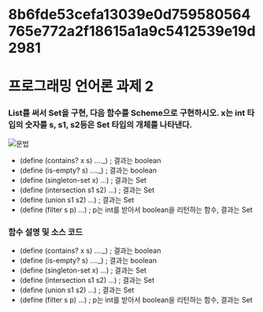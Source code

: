 # 8b6fde53cefa13039e0d759580564765e772a2f18615a1a9c5412539e19d2981

# 프로그래밍 언어론 과제 2
### List를 써서 Set을 구현, 다음 함수를 Scheme으로 구현하시오. x는 int 타입의 숫자를 s, s1, s2등은 Set 타입의 개체를 나타낸다.  
![문법](/img/image01.png)
* (define (contains? x s) ...._) ; 결과는 boolean
* (define (is-empty? s) ...._) ; 결과는 boolean
* (define (singleton-set x) ...) ; 결과는 Set
* (define (intersection s1 s2) ...) ; 결과는 Set
* (define (union s1 s2) ...) ; 결과는 Set
* (define (filter s p) ...) ; p는 int를 받아서 boolean을 리턴하는 함수, 결과는 Set

### 함수 설명 및 소스 코드

* (define (contains? x s) ...._) ; 결과는 boolean
* (define (is-empty? s) ...._) ; 결과는 boolean
* (define (singleton-set x) ...) ; 결과는 Set
* (define (intersection s1 s2) ...) ; 결과는 Set
* (define (union s1 s2) ...) ; 결과는 Set
* (define (filter s p) ...) ; p는 int를 받아서 boolean을 리턴하는 함수, 결과는 Set
